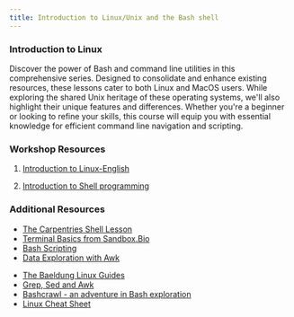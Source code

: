 ```yaml
---
title: Introduction to Linux/Unix and the Bash shell
---
```

### Introduction to Linux

Discover the power of Bash and command line utilities in this comprehensive series. Designed to consolidate and enhance existing resources, these lessons cater to both Linux and MacOS users. While exploring the shared Unix heritage of these operating systems, we'll also highlight their unique features and differences. Whether you're a beginner or looking to refine your skills, this course will equip you with essential knowledge for efficient command line navigation and scripting.

<!-- Unix Tutorials

[Introduction to Linux-English](/uploads/unix/IntroLinux_English.pptx)

[Introduction to Linux-French](/uploads/unix/IntroLinux_English.pptx)

[Data](/uploads/unix/Data.zip)

[Sample Files](/uploads/unix/Sample_Files-20241017T170335Z-001.zip)

[Linux Cheat Sheet](/uploads/unix/CheatSheets_linux+bashcript.pdf) -->

### Workshop Resources
1. <a href="/uploads/unix/day_3_IntroLinux_En.pdf" target="_blank">Introduction to Linux-English</a> 

2. <a href="/uploads/unix/day_3_Shell_PL_En.pdf" target="_blank">Introduction to Shell programming</a>

### Additional Resources

<div class="row">
   <div class="col-sm-4 text-start">
       <ul class="">
           <li><a href="https://swcarpentry.github.io/shell-novice/" target="_blank" rel="noopener noreferrer">The Carpentries Shell Lesson</a></li>
           <li><a href="https://sandbox.bio/tutorials/terminal-basics" target="_blank" rel="noopener noreferrer">Terminal Basics from Sandbox.Bio</a></li>
           <li><a href="https://www.linode.com/docs/guides/intro-bash-shell-scripting/" target="_blank" rel="noopener noreferrer">Bash Scripting</a></li>
           <li><a href="https://sandbox.bio/tutorials/awk-intro" target="_blank" rel="noopener noreferrer">Data Exploration with Awk</a></li>
       </ul>
   </div>
   <div class="col-sm-4 text-start">
       <ul class="">
           <li><a href="https://www.baeldung.com/linux/" target="_blank" rel="noopener noreferrer">The Baeldung Linux Guides</a></li>
           <li><a href="https://www.linode.com/docs/guides/differences-between-grep-sed-awk/" target="_blank" rel="noopener noreferrer">Grep, Sed and Awk</a></li>
           <li><a href="https://gitlab.com/slackermedia/bashcrawl" target="_blank" rel="noopener noreferrer">Bashcrawl - an adventure in Bash exploration</a></li>
           <li><a href="https://www.geeksforgeeks.org/linux-commands-cheat-sheet/" target="_blank" rel="noopener noreferrer">Linux Cheat Sheet</a></li>
       </ul>
   </div>
</div>


